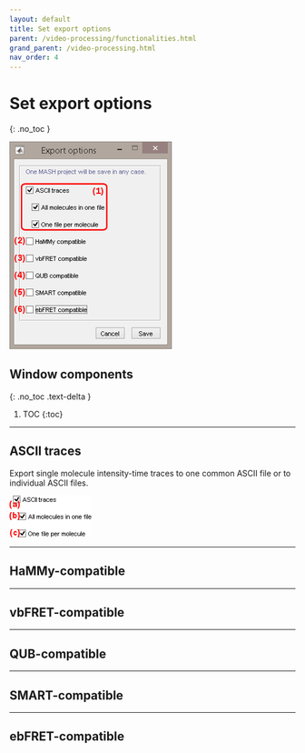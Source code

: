 ```yaml
---
layout: default
title: Set export options
parent: /video-processing/functionalities.html
grand_parent: /video-processing.html
nav_order: 4
---
```


# Set export options
{: .no_toc }

<a href="../../assets/images/gui/VP-panel-integration-expopt.png"><img src="../../assets/images/gui/VP-panel-integration-expopt.png" style="max-width: 286px;"/></a>


## Window components
{: .no_toc .text-delta }

1. TOC
{:toc}

---

## ASCII traces

Export single molecule intensity-time traces to one common ASCII file or to individual ASCII files.

<a href="../../assets/images/gui/VP-panel-integration-expopt-ascii.png"><img src="../../assets/images/gui/VP-panel-integration-expopt-ascii.png" style="max-width: 144px;"/></a>



---

## HaMMy-compatible

---

## vbFRET-compatible

---

## QUB-compatible

---

## SMART-compatible

---

## ebFRET-compatible




